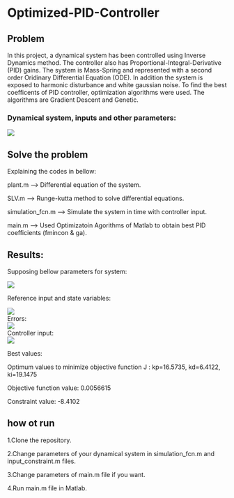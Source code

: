 # Optimized-PID-Controller
## Problem
In this project, a dynamical system has been controlled using Inverse Dynamics method. The controller also has Proportional-Integral-Derivative (PID) gains. The system is Mass-Spring and represented with a second order Oridinary Differential Equation (ODE). In addition the system is exposed to harmonic disturbance and white gaussian noise. To find the best coefficents of PID controller, optimization algorithms were used. The algorithms are Gradient Descent and Genetic.

### Dynamical system, inputs and other parameters:
<div align="left">
  <img src="https://github.com/MustafaLotfi/Optimized-PID-Controller/blob/main/displaying/1.png">
</div>

## Solve the problem
Explaining the codes in bellow:

plant.m --> Differential equation of the system.

SLV.m --> Runge-kutta method to solve differential equations.

simulation_fcn.m --> Simulate the system in time with controller input.

main.m --> Used Optimizatoin Agorithms of Matlab to obtain best PID coefficients (fmincon & ga).

## Results:
Supposing bellow parameters for system:
<div align="left">
  <img src="https://github.com/MustafaLotfi/Optimized-PID-Controller/blob/main/displaying/2021-11-06_21-20-51.png">
</div>

Reference input and state variables:
<div align="left">
  <img src="https://github.com/MustafaLotfi/Optimized-PID-Controller/blob/main/displaying/1.png">
</div>
Errors:
<div align="left">
  <img src="https://github.com/MustafaLotfi/Optimized-PID-Controller/blob/main/displaying/2.png">
</div>
Controller input:
<div align="left">
  <img src="https://github.com/MustafaLotfi/Optimized-PID-Controller/blob/main/displaying/3.png">
</div>

Best values:

Optimum values to minimize objective function J :
kp=16.5735, kd=6.4122, ki=19.1475

Objective function value: 0.0056615

Constraint value: -8.4102

## how ot run
1.Clone the repository.

2.Change parameters of your dynamical system in simulation_fcn.m and input_constraint.m files.

3.Change parameters of main.m file if you want.

4.Run main.m file in Matlab.
